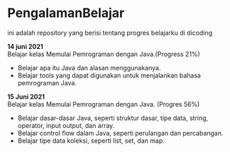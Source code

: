 # PengalamanBelajar
ini adalah repository yang berisi tentang progres belajarku di dicoding

**14 juni 2021**  
Belajar kelas Memulai Pemrograman dengan Java.(Progress 21%)
 * Belajar apa itu Java dan alasan menggunakanya.
 * Belajar tools yang dapat digunakan untuk menjalankan bahasa pemrograman Java.

**15 Juni 2021**  
Belajar kelas Memulai Pemrograman dengan Java. (Progres 56%)
 * Belajar dasar-dasar Java, seperti struktur dasar, tipe data, string, operator, input output, dan array.
 * Belajar control flow dalam Java, seperti perulangan dan percabangan.
 * Belajar tipe data koleksi, seperti list, set, dan map.

